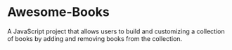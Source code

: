 # Awesome-Books
A JavaScript project that allows users to build and customizing a collection of books by adding and removing books from the collection.
